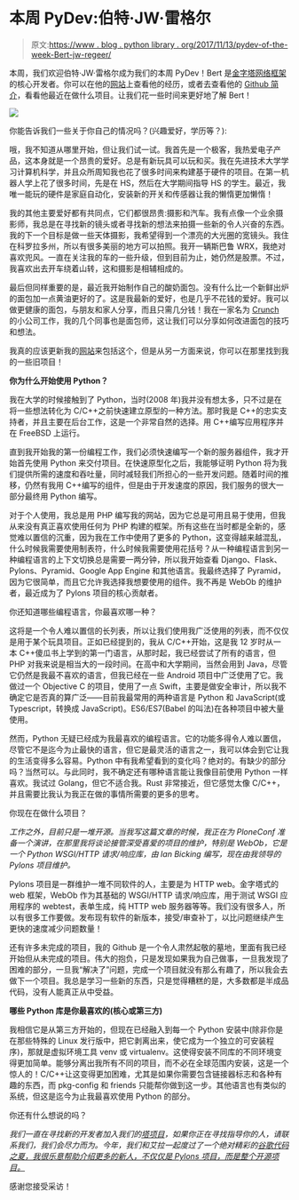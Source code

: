 # 本周 PyDev:伯特·JW·雷格尔

> 原文:[https://www . blog . python library . org/2017/11/13/pydev-of-the-week-Bert-jw-regeer/](https://www.blog.pythonlibrary.org/2017/11/13/pydev-of-the-week-bert-jw-regeer/)

本周，我们欢迎伯特·JW·雷格尔成为我们的本周 PyDev！Bert 是[金字塔网络框架](https://trypyramid.com/)的核心开发者。你可以在他的[网站](https://bertjwregeer.com/)上查看他的经历，或者去查看他的 [Github 简介](https://github.com/bertjwregeer)，看看他最近在做什么项目。让我们花一些时间来更好地了解 Bert！

![](../Images/285fd84ba050739b9bdc73b61f8583bf.png)

你能告诉我们一些关于你自己的情况吗？(兴趣爱好，学历等？):

哦，我不知道从哪里开始，但让我们试一试。我首先是一个极客，我热爱电子产品，这本身就是一个昂贵的爱好。总是有新玩具可以玩和买。我在先进技术大学学习计算机科学，并且众所周知我也花了很多时间来构建基于硬件的项目。在第一机器人学上花了很多时间，先是在 HS，然后在大学期间指导 HS 的学生。最近，我唯一能玩的硬件是家庭自动化，安装新的开关和传感器让我的懒惰更加懒惰！

我的其他主要爱好都有共同点，它们都很昂贵:摄影和汽车。我有点像一个业余摄影师，我总是在寻找新的镜头或者寻找新的想法来拍摄一些新的令人兴奋的东西。我的下一个目标是做一些天体摄影，我希望得到一个漂亮的大光圈的宽镜头。我住在科罗拉多州，所以有很多美丽的地方可以拍照。我开一辆斯巴鲁 WRX，我绝对喜欢兜风。一直在关注我的车的一些升级，但到目前为止，她仍然是股票。不过，我喜欢出去开车绕着山转，这和摄影是相辅相成的。

最后但同样重要的是，最近我开始制作自己的酸奶面包。没有什么比一个新鲜出炉的面包加一点黄油更好的了。这是我最新的爱好，也是几乎不花钱的爱好。我可以做更健康的面包，与朋友和家人分享，而且只需几分钱！我在一家名为 [Crunch](http://Crunch.io) 的小公司工作，我的几个同事也是面包师，这让我们可以分享如何改进面包的技巧和想法。

我真的应该更新我的[网站](https://bertjwregeer.com)来包括这个，但是从另一方面来说，你可以在那里找到我的一些旧项目！

**你为什么开始使用 Python？**

我在大学的时候接触到了 Python，当时(2008 年)我并没有想太多，只不过是在将一些想法转化为 C/C++之前快速建立原型的一种方法。那时我是 C++的忠实支持者，并且主要在后台工作，这是一个非常自然的选择。用 C++编写应用程序并在 FreeBSD 上运行。

直到我开始我的第一份编程工作，我们必须快速编写一个新的服务器组件，我才开始首先使用 Python 来交付项目。在快速原型化之后，我能够证明 Python 将为我们提供所需的速度和吞吐量，同时减轻我们所担心的一些开发问题。随着时间的推移，仍然有我用 C++编写的组件，但是由于开发速度的原因，我们服务的很大一部分最终用 Python 编写。

对于个人使用，我总是用 PHP 编写我的网站，因为它总是可用且易于使用，但我从来没有真正喜欢使用任何为 PHP 构建的框架。所有这些在当时都是全新的，感觉难以置信的沉重，因为我在工作中使用了更多的 Python，这变得越来越混乱，什么时候我需要使用制表符，什么时候我需要使用花括号？从一种编程语言到另一种编程语言的上下文切换总是需要一两分钟，所以我开始查看 Django、Flask、Pylons、Pyramid、Google App Engine 和其他语言。我最终选择了 Pyramid，因为它很简单，而且它允许我选择我想要使用的组件。我不再是 WebOb 的维护者，最近成为了 Pylons 项目的核心贡献者。

你还知道哪些编程语言，你最喜欢哪一种？

这将是一个令人难以置信的长列表，所以让我们使用我广泛使用的列表，而不仅仅是用于某个玩具项目。正如已经提到的，我从 C/C++开始，这是我 12 岁时从一本 C++傻瓜书上学到的第一门语言，从那时起，我已经尝试了所有的语言，但 PHP 对我来说是相当大的一段时间。在高中和大学期间，当然会用到 Java，尽管它仍然是我最不喜欢的语言，但我已经在一些 Android 项目中广泛使用了它。我做过一个 Objective C 的项目，使用了一点 Swift，主要是做安全审计，所以我不确定它是否真的算广泛——目前我最常用的两种语言是 Python 和 JavaScript(或 Typescript，转换成 JavaScript)。ES6/ES7(Babel 的叫法)在各种项目中被大量使用。

然而，Python 无疑已经成为我最喜欢的编程语言。它的功能多得令人难以置信，尽管它不是迄今为止最快的语言，但它是最灵活的语言之一，我可以体会到它让我的生活变得多么容易。Python 中有我希望看到的变化吗？绝对的。有缺少的部分吗？当然可以。与此同时，我不确定还有哪种语言能让我像目前使用 Python 一样喜欢。我试过 Golang，但它不适合我。Rust 非常接近，但它感觉太像 C/C++，并且需要比我认为我正在做的事情所需要的更多的思考。

你现在在做什么项目？

*工作之外，目前只是一堆开源。当我写这篇文章的时候，我正在为 PloneConf 准备一个演讲，在那里我将谈论接管深受喜爱的项目的维护，特别是 WebOb，它是一个 Python WSGI/HTTP 请求/响应库，由 Ian Bicking 编写，现在由我领导的 Pylons 项目维护。*

Pylons 项目是一群维护一堆不同软件的人，主要是为 HTTP web。金字塔式的 web 框架，WebOb 作为其基础的 WSGI/HTTP 请求/响应库，用于测试 WSGI 应用程序的 webtest，表单生成，纯 HTTP web 服务器等等。我们没有很多人，所以有很多工作要做。发布现有软件的新版本，接受/审查补丁，以比问题继续产生更快的速度减少问题数量！

还有许多未完成的项目，我的 Github 是一个令人肃然起敬的墓地，里面有我已经开始但从未完成的项目。伟大的抱负，只是发现如果我为自己做事，一旦我发现了困难的部分，一旦我“解决了”问题，完成一个项目就没有那么有趣了，所以我会去做下一个项目。我总是学习一些新的东西，只是觉得糟糕的是，大多数都是半成品代码，没有人能真正从中受益。

**哪些 Python 库是你最喜欢的(核心或第三方)**

我相信它是从第三方开始的，但现在已经融入到每一个 Python 安装中(除非你是在那些特殊的 Linux 发行版中，把它剥离出来，使它成为一个独立的可安装程序)，那就是虚拟环境工具 venv 或 virtualenv。这使得安装不同库的不同环境变得更加简单。能够分离出我所有不同的项目，而不必在全球范围内安装，这是一个惊人的！C/C++让这变得更加困难，尤其是如果你需要包含链接器标志和各种有趣的东西，而 pkg-config 和 friends 只能帮你做到这一步。其他语言也有类似的系统，但这是迄今为止我最喜欢使用 Python 的部分。

你还有什么想说的吗？

*我们一直在寻找新的开发者加入我们的[塔项目](https://pylonsproject.org)，如果你正在寻找指导你的人，请联系我们，我们会尽力而为。今年，我们和艾拉一起度过了一个绝对精彩的[谷歌代码之夏，我很乐意帮助介绍更多的新人，不仅仅是 Pylons 项目，而是整个开源项目。](https://github.com/whiteroses)*

感谢您接受采访！